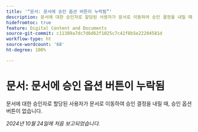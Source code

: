 ```yaml
---
title: '“문서: 문서에 승인 옵션 버튼이 누락됨”'
description: 문서에 대한 승인자로 할당된 사용자가 문서로 이동하여 승인 결정을 내릴 때, 승인 옵션 버튼이 없습니다.
hidefromtoc: true
feature: Digital Content and Documents
source-git-commit: c11389a7dc7d6d62f1025c7c42f8b5e22204581d
workflow-type: ht
source-wordcount: '68'
ht-degree: 100%

---
```


# 문서: 문서에 승인 옵션 버튼이 누락됨

문서에 대한 승인자로 할당된 사용자가 문서로 이동하여 승인 결정을 내릴 때, 승인 옵션 버튼이 없습니다.

_2024년 10월 24일에 처음 보고되었습니다._
